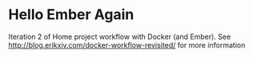 # Hello Ember Again

Iteration 2 of Home project workflow with Docker (and Ember). See http://blog.erikxiv.com/docker-workflow-revisited/ for more information